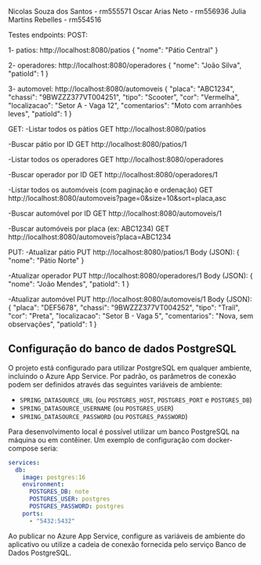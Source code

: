 Nicolas Souza dos Santos - rm555571
Oscar Arias Neto - rm556936
Julia Martins Rebelles - rm554516

Testes endpoints:
POST:

1- patios: http://localhost:8080/patios
{
  "nome": "Pátio Central"
}

2- operadores: http://localhost:8080/operadores
{
  "nome": "João Silva",
  "patioId": 1
}

3- automovel: http://localhost:8080/automoveis
{
  "placa": "ABC1234",
  "chassi": "9BWZZZ377VT004251",
  "tipo": "Scooter",
  "cor": "Vermelha",
  "localizacao": "Setor A - Vaga 12",
  "comentarios": "Moto com arranhões leves",
  "patioId": 1
}

GET:
-Listar todos os pátios
GET http://localhost:8080/patios

-Buscar pátio por ID
GET http://localhost:8080/patios/1

-Listar todos os operadores
GET http://localhost:8080/operadores

-Buscar operador por ID
GET http://localhost:8080/operadores/1

-Listar todos os automóveis (com paginação e ordenação)
GET http://localhost:8080/automoveis?page=0&size=10&sort=placa,asc

-Buscar automóvel por ID
GET http://localhost:8080/automoveis/1

-Buscar automóveis por placa (ex: ABC1234)
GET http://localhost:8080/automoveis?placa=ABC1234

PUT:
-Atualizar pátio
PUT http://localhost:8080/patios/1
Body (JSON):
{
  "nome": "Pátio Norte"
}

-Atualizar operador
PUT http://localhost:8080/operadores/1
Body (JSON):
{
  "nome": "João Mendes",
  "patioId": 1
}

-Atualizar automóvel
PUT http://localhost:8080/automoveis/1
Body (JSON):
{
  "placa": "DEF5678",
  "chassi": "9BWZZZ377VT004252",
  "tipo": "Trail",
  "cor": "Preta",
  "localizacao": "Setor B - Vaga 5",
  "comentarios": "Nova, sem observações",
  "patioId": 1
}

## Configuração do banco de dados PostgreSQL

O projeto está configurado para utilizar PostgreSQL em qualquer ambiente, incluindo o Azure App Service. Por padrão, os parâmetros de conexão podem ser definidos através das seguintes variáveis de ambiente:

- `SPRING_DATASOURCE_URL` (ou `POSTGRES_HOST`, `POSTGRES_PORT` e `POSTGRES_DB`)
- `SPRING_DATASOURCE_USERNAME` (ou `POSTGRES_USER`)
- `SPRING_DATASOURCE_PASSWORD` (ou `POSTGRES_PASSWORD`)

Para desenvolvimento local é possível utilizar um banco PostgreSQL na máquina ou em contêiner. Um exemplo de configuração com docker-compose seria:

```yaml
services:
  db:
    image: postgres:16
    environment:
      POSTGRES_DB: note
      POSTGRES_USER: postgres
      POSTGRES_PASSWORD: postgres
    ports:
      - "5432:5432"
```

Ao publicar no Azure App Service, configure as variáveis de ambiente do aplicativo ou utilize a cadeia de conexão fornecida pelo serviço Banco de Dados PostgreSQL.
